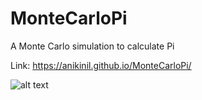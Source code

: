 # MonteCarloPi
A Monte Carlo simulation to calculate Pi

Link: https://anikinil.github.io/MonteCarloPi/


![alt text](https://github.com/anikinil/Screenshots/example.jpg)
